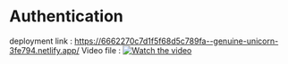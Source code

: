 # Authentication
deployment link : https://6662270c7d1f5f68d5c789fa--genuine-unicorn-3fe794.netlify.app/
Video file :
[![Watch the video](https://raw.githubusercontent.com/yourusername/yourrepository/main/assets/thumbnail.jpg)](https://raw.githubusercontent.com/yourusername/yourrepository/main/assets/video.mp4)
